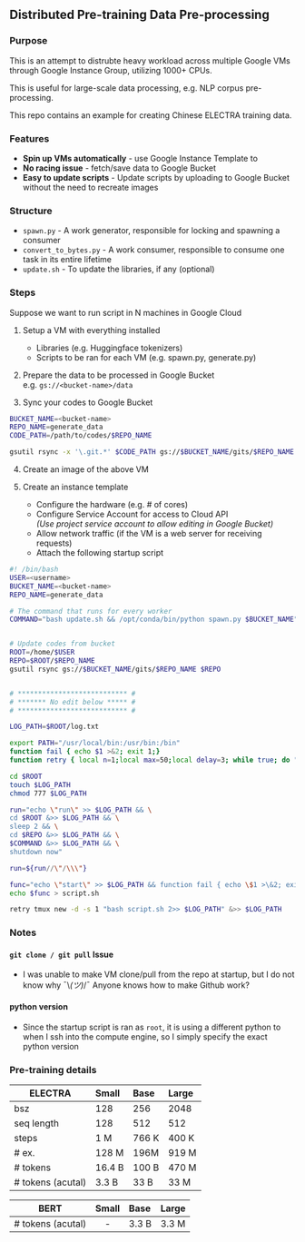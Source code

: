 ## Distributed Pre-training Data Pre-processing

### **Purpose**

This is an attempt to distrubte heavy workload across multiple Google VMs through Google Instance Group, utilizing 1000+ CPUs.

This is useful for large-scale data processing, e.g. NLP corpus pre-processing.

This repo contains an example for creating Chinese ELECTRA training data. 



### **Features**
- **Spin up VMs automatically** - use Google Instance Template to 
- **No racing issue** - fetch/save data to Google Bucket 
- **Easy to update scripts** - Update scripts by uploading to Google Bucket without the need to recreate images



### **Structure**
- `spawn.py` - A work generator, responsible for locking and spawning a consumer
- `convert_to_bytes.py` - A work consumer, responsible to consume one task in its entire lifetime
- `update.sh` - To update the libraries, if any (optional)



### **Steps**

Suppose we want to run script in N machines in Google Cloud

1. Setup a VM with everything installed<br/>
   - Libraries (e.g. Huggingface tokenizers)
   - Scripts to be ran for each VM (e.g. spawn.py, generate.py)

2. Prepare the data to be processed in Google Bucket<br/>
   e.g. `gs://<bucket-name>/data`

3. Sync your codes to Google Bucket<br/>
   
```bash
BUCKET_NAME=<bucket-name>
REPO_NAME=generate_data
CODE_PATH=/path/to/codes/$REPO_NAME

gsutil rsync -x '\.git.*' $CODE_PATH gs://$BUCKET_NAME/gits/$REPO_NAME
```


4. Create an image of the above VM

5. Create an instance template
   - Configure the hardware (e.g. # of cores)
   - Configure Service Account for access to Cloud API <br/>*(Use project service account to allow editing in Google Bucket)*
   - Allow network traffic (if the VM is a web server for receiving requests)
   - Attach the following startup script

```bash
#! /bin/bash
USER=<username>
BUCKET_NAME=<bucket-name>
REPO_NAME=generate_data

# The command that runs for every worker
COMMAND="bash update.sh && /opt/conda/bin/python spawn.py $BUCKET_NAME"


# Update codes from bucket
ROOT=/home/$USER
REPO=$ROOT/$REPO_NAME
gsutil rsync gs://$BUCKET_NAME/gits/$REPO_NAME $REPO


# *************************** #
# ******* No edit below ***** #
# *************************** #

LOG_PATH=$ROOT/log.txt

export PATH="/usr/local/bin:/usr/bin:/bin"
function fail { echo $1 >&2; exit 1;}
function retry { local n=1;local max=50;local delay=3; while true; do "$@" && break || { if [[ $n -lt $max ]]; then ((n++)); echo "Command failed. Attempt $n/$max:"; sleep $delay; else fail "The command has failed after $n attempts."; fi }; done; }

cd $ROOT
touch $LOG_PATH
chmod 777 $LOG_PATH

run="echo \"run\" >> $LOG_PATH && \
cd $ROOT &>> $LOG_PATH && \
sleep 2 && \
cd $REPO &>> $LOG_PATH && \
$COMMAND &>> $LOG_PATH && \
shutdown now"

run=${run//\"/\\\"}

func="echo \"start\" >> $LOG_PATH && function fail { echo \$1 >\&2; exit 1;};function retry { local n=1;local max=100;local delay=2; while true; do \"\$@\" && break || { if [[ \$n -lt \$max ]]; then ((n++)); echo \"Command failed. Attempt \$n/\$max:\"; sleep \$delay; else fail \"The command has failed after \$n attempts.\"; fi }; done; }; echo \"func\" >> $LOG_PATH && retry tmux new -d -s 2 \"$run\";"
echo $func > script.sh

retry tmux new -d -s 1 "bash script.sh 2>> $LOG_PATH" &>> $LOG_PATH

```




### **Notes**

#### `git clone / git pull` Issue
- I was unable to make VM clone/pull from the repo at startup, but I do not know why ¯\\_(ツ)_/¯ Anyone knows how to make Github work?

#### python version
- Since the startup script is ran as `root`, it is using a different python to when I ssh into the compute engine, so I simply specify the exact python version





### **Pre-training details**


| ELECTRA             | Small  | Base  | Large  |
| ------------------- | :----- | :---- | :----- |
| bsz                 | 128    | 256   | 2048   |
| seq length          | 128    | 512   | 512    |
| steps               | 1 M    | 766 K | 400 K  |
| # ex.               | 128 M  | 196M  | 919 M  |
| # tokens            | 16.4 B | 100 B | 470 M  |
| # tokens (acutal)   | 3.3 B  | 33 B  | 33 M   |
 

| BERT                | Small  | Base  | Large  |
| ------------------- | :----: | :---- | :----- |
| # tokens (acutal)   |   -    | 3.3 B | 3.3 M  |

